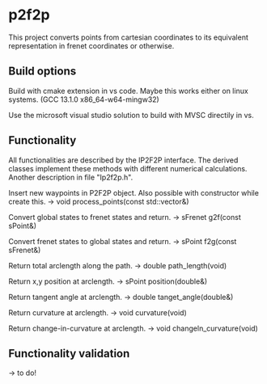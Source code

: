 # p2f2p
This project converts points from cartesian coordinates to its equivalent representation in frenet coordinates or otherwise.

## Build options
Build with cmake extension in vs code. Maybe this works either on linux systems. (GCC 13.1.0 x86_64-w64-mingw32)

Use the microsoft visual studio solution to build with MVSC directily in vs.

## Functionality
All functionalities are described by the IP2F2P interface. The derived classes implement these methods with different numerical calculations. Another description in file "Ip2f2p.h".

Insert new waypoints in P2F2P object. Also possible with constructor while create this.
-> void process_points(const std::vector<sPoint>\&)

Convert global states to frenet states and return.
-> sFrenet g2f(const sPoint\&)

Convert frenet states to global states and return.
-> sPoint f2g(const sFrenet\&)

Return total arclength along the path.
-> double path_length(void)

Return x,y position at arclength.
-> sPoint position(double\&)

Return tangent angle at arclength.
-> double tanget_angle(double\&)

Return curvature at arclength.
-> void curvature(void)

Return change-in-curvature at arclength.
-> void changeln_curvature(void)

## Functionality validation 
-> to do!